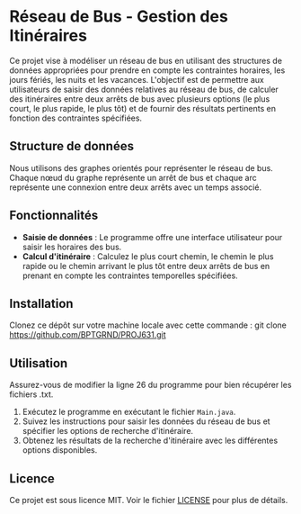 # Réseau de Bus - Gestion des Itinéraires

Ce projet vise à modéliser un réseau de bus en utilisant des structures de données appropriées pour prendre en compte les contraintes horaires, les jours fériés, les nuits et les vacances. L'objectif est de permettre aux utilisateurs de saisir des données relatives au réseau de bus, de calculer des itinéraires entre deux arrêts de bus avec plusieurs options (le plus court, le plus rapide, le plus tôt) et de fournir des résultats pertinents en fonction des contraintes spécifiées.

## Structure de données

Nous utilisons des graphes orientés pour représenter le réseau de bus. Chaque nœud du graphe représente un arrêt de bus et chaque arc représente une connexion entre deux arrêts avec un temps associé.

## Fonctionnalités

- **Saisie de données** : Le programme offre une interface utilisateur pour saisir les horaires des bus.
- **Calcul d'itinéraire** : Calculez le plus court chemin, le chemin le plus rapide ou le chemin arrivant le plus tôt entre deux arrêts de bus en prenant en compte les contraintes temporelles spécifiées.

## Installation
Clonez ce dépôt sur votre machine locale avec cette commande :
git clone https://github.com/BPTGRND/PROJ631.git

## Utilisation

Assurez-vous de modifier la ligne 26 du programme pour bien récupérer les fichiers .txt.

1. Exécutez le programme en exécutant le fichier `Main.java`.
2. Suivez les instructions pour saisir les données du réseau de bus et spécifier les options de recherche d'itinéraire.
3. Obtenez les résultats de la recherche d'itinéraire avec les différentes options disponibles.

## Licence

Ce projet est sous licence MIT. Voir le fichier [LICENSE](LICENSE) pour plus de détails.
